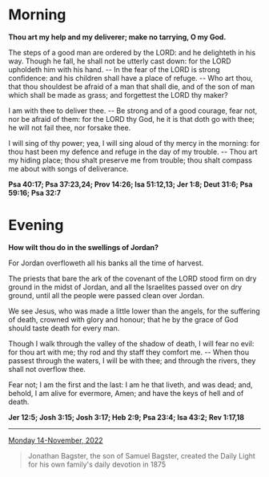 # Morning

**Thou art my help and my deliverer; make no tarrying, O my God.**
 
The steps of a good man are ordered by the LORD: and he delighteth in his way. Though he fall, he shall not be utterly cast down: for the LORD upholdeth him with his hand. -- In the fear of the LORD is strong confidence: and his children shall have a place of refuge. -- Who art thou, that thou shouldest be afraid of a man that shall die, and of the son of man which shall be made as grass; and forgettest the LORD thy maker?
 
I am with thee to deliver thee. -- Be strong and of a good courage, fear not, nor be afraid of them: for the LORD thy God, he it is that doth go with thee; he will not fail thee, nor forsake thee.
 
I will sing of thy power; yea, I will sing aloud of thy mercy in the morning: for thou hast been my defence and refuge in the day of my trouble. -- Thou art my hiding place; thou shalt preserve me from trouble; thou shalt compass me about with songs of deliverance.  

**Psa 40:17; Psa 37:23,24; Prov 14:26; Isa 51:12,13; Jer 1:8; Deut 31:6; Psa 59:16; Psa 32:7**

# Evening

**How wilt thou do in the swellings of Jordan?**
 
For Jordan overfloweth all his banks all the time of harvest.
 
The priests that bare the ark of the covenant of the LORD stood firm on dry ground in the midst of Jordan, and all the Israelites passed over on dry ground, until all the people were passed clean over Jordan.
 
We see Jesus, who was made a little lower than the angels, for the suffering of death, crowned with glory and honour; that he by the grace of God should taste death for every man.
 
Though I walk through the valley of the shadow of death, I will fear no evil: for thou art with me; thy rod and thy staff they comfort me. -- When thou passest through the waters, I will be with thee; and through the rivers, they shall not overflow thee.
 
Fear not; I am the first and the last: I am he that liveth, and was dead; and, behold, I am alive for evermore, Amen; and have the keys of hell and of death.  

**Jer 12:5; Josh 3:15; Josh 3:17; Heb 2:9; Psa 23:4; Isa 43:2; Rev 1:17,18**

---

[Monday 14-November, 2022](https://t.me/s/daily_light)

> Jonathan Bagster, the son of Samuel Bagster, created the Daily Light for his own family's daily devotion in 1875

